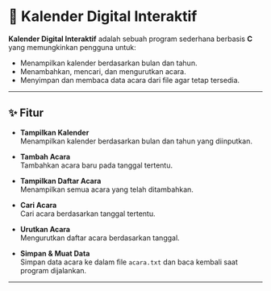 # 📅 Kalender Digital Interaktif

**Kalender Digital Interaktif** adalah sebuah program sederhana berbasis **C** yang memungkinkan pengguna untuk:  
- Menampilkan kalender berdasarkan bulan dan tahun.  
- Menambahkan, mencari, dan mengurutkan acara.  
- Menyimpan dan membaca data acara dari file agar tetap tersedia.

---

## ✨ Fitur

- **Tampilkan Kalender**  
  Menampilkan kalender berdasarkan bulan dan tahun yang diinputkan.  

- **Tambah Acara**  
  Tambahkan acara baru pada tanggal tertentu.  

- **Tampilkan Daftar Acara**  
  Menampilkan semua acara yang telah ditambahkan.  

- **Cari Acara**  
  Cari acara berdasarkan tanggal tertentu.  

- **Urutkan Acara**  
  Mengurutkan daftar acara berdasarkan tanggal.  

- **Simpan & Muat Data**  
  Simpan data acara ke dalam file `acara.txt` dan baca kembali saat program dijalankan.  

---
